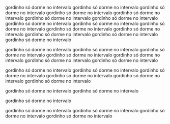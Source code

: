 gordinho só dorme no intervalo
gordinho só dorme no intervalo
gordinho só dorme no intervalo
gordinho só dorme no intervalo
gordinho só dorme no intervalo
gordinho só dorme no intervalo
gordinho só dorme no intervalo
gordinho só dorme no intervalo
gordinho só dorme no intervalo
gordinho só dorme no intervalo
gordinho só dorme no intervalo
gordinho só dorme no intervalo
gordinho só dorme no intervalo
gordinho só dorme no intervalo
gordinho só dorme no intervalo

gordinho só dorme no intervalo
gordinho só dorme no intervalo
gordinho só dorme no intervalo
gordinho só dorme no intervalo
gordinho só dorme no intervalo
gordinho só dorme no intervalo
gordinho só dorme no intervalo

gordinho só dorme no intervalo
gordinho só dorme no intervalo
gordinho só dorme no intervalo
gordinho só dorme no intervalo
gordinho só dorme no intervalo
gordinho só dorme no intervalo

gordinho só dorme no intervalo
gordinho só dorme no intervalo





gordinho só dorme no intervalo

gordinho só dorme no intervalo
gordinho só dorme no intervalo
gordinho só dorme no intervalo
gordinho só dorme no intervalo

